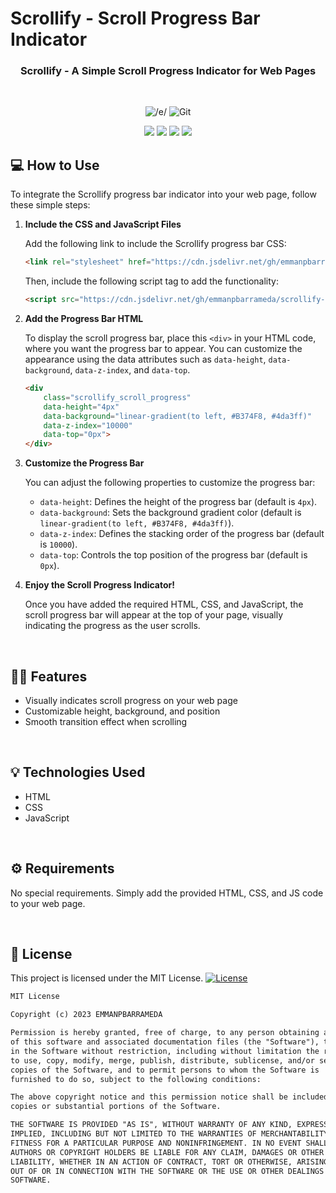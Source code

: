# Scrollify - Scroll Progress Bar Indicator

<h3 align='center'> Scrollify - A Simple Scroll Progress Indicator for Web Pages </h3>

<!-- personal badges -------------------------------------->
<br>
<p align="center">

  <!-- my name -->
  <img alt='/e/' src='https://img.shields.io/badge/MADE_BY - EMMAN_P_BARRAMEDA-100000?style=for-the-badge&logo=/e/&logoColor=1877F2&labelColor=FFFFFF&color=1877F2'/>
  
  <!-- open source -->
  <img alt='Git' src='https://img.shields.io/badge/OPEN_SOURCE-100000?style=for-the-badge&logo=Git&logoColor=FFF9F9&labelColor=FE7D37&color=FE7D37'/>
  
</p>

<!-- primary badges -------------------------------------->
<p align="center">
  
  <!-- language -->
  <img src='https://img.shields.io/badge/JavaScript-FFD700?style=for-the-badge&logo=javascript&logoColor=white' />  

  <!-- views -->
  <img src="https://hits.seeyoufarm.com/api/count/incr/badge.svg?url=https%3A%2F%2Fgithub.com%2Femmanpbarrameda%2Fscrollify-js&count_bg=%233D7CC8&title_bg=%23555555&icon=github.svg&icon_color=%23FFFFFF&title=visitors&edge_flat=true"/>
  
  <!-- follow -->
  <img src='https://img.shields.io/github/followers/emmanpbarrameda.svg?style=social&label=Follow&maxAge=2592000' />  
  
  <!-- license -->
  <img src='https://img.shields.io/github/license/emmanpbarrameda/scrollify-js.svg?style=flat-square' />    

</p>

<!-- ------ -->

## 💻 **How to Use**
To integrate the Scrollify progress bar indicator into your web page, follow these simple steps:

1. **Include the CSS and JavaScript Files**

    Add the following link to include the Scrollify progress bar CSS:

    ```html
    <link rel="stylesheet" href="https://cdn.jsdelivr.net/gh/emmanpbarrameda/scrollify-js@latest/scrollify-scrollprogress-indicator.css">
    ```

    Then, include the following script tag to add the functionality:

    ```html
    <script src="https://cdn.jsdelivr.net/gh/emmanpbarrameda/scrollify-js@latest/scrollify-scrollprogress-indicator.js"></script>
    ```

2. **Add the Progress Bar HTML**

    To display the scroll progress bar, place this `<div>` in your HTML code, where you want the progress bar to appear. You can customize the appearance using the data attributes such as `data-height`, `data-background`, `data-z-index`, and `data-top`.

    ```html
    <div 
        class="scrollify_scroll_progress" 
        data-height="4px"
        data-background="linear-gradient(to left, #B374F8, #4da3ff)" 
        data-z-index="10000" 
        data-top="0px">
    </div>
    ```

3. **Customize the Progress Bar**

    You can adjust the following properties to customize the progress bar:

    - `data-height`: Defines the height of the progress bar (default is `4px`).
    - `data-background`: Sets the background gradient color (default is `linear-gradient(to left, #B374F8, #4da3ff)`).
    - `data-z-index`: Defines the stacking order of the progress bar (default is `10000`).
    - `data-top`: Controls the top position of the progress bar (default is `0px`).

4. **Enjoy the Scroll Progress Indicator!**

    Once you have added the required HTML, CSS, and JavaScript, the scroll progress bar will appear at the top of your page, visually indicating the progress as the user scrolls.

<br>

## 👨‍💻 **Features**
- Visually indicates scroll progress on your web page
- Customizable height, background, and position
- Smooth transition effect when scrolling

<br>

## 💡 **Technologies Used**
- HTML
- CSS
- JavaScript

<br>

## ⚙️ **Requirements**
No special requirements. Simply add the provided HTML, CSS, and JS code to your web page.

<br>

## 📝 **License**
This project is licensed under the MIT License. [![License](https://img.shields.io/badge/License-MIT-yellow.svg)](https://github.com/emmanpbarrameda/scrollify-js/blob/main/LICENSE)

```txt
MIT License

Copyright (c) 2023 EMMANPBARRAMEDA

Permission is hereby granted, free of charge, to any person obtaining a copy
of this software and associated documentation files (the "Software"), to deal
in the Software without restriction, including without limitation the rights
to use, copy, modify, merge, publish, distribute, sublicense, and/or sell
copies of the Software, and to permit persons to whom the Software is
furnished to do so, subject to the following conditions:

The above copyright notice and this permission notice shall be included in all
copies or substantial portions of the Software.

THE SOFTWARE IS PROVIDED "AS IS", WITHOUT WARRANTY OF ANY KIND, EXPRESS OR
IMPLIED, INCLUDING BUT NOT LIMITED TO THE WARRANTIES OF MERCHANTABILITY,
FITNESS FOR A PARTICULAR PURPOSE AND NONINFRINGEMENT. IN NO EVENT SHALL THE
AUTHORS OR COPYRIGHT HOLDERS BE LIABLE FOR ANY CLAIM, DAMAGES OR OTHER
LIABILITY, WHETHER IN AN ACTION OF CONTRACT, TORT OR OTHERWISE, ARISING FROM,
OUT OF OR IN CONNECTION WITH THE SOFTWARE OR THE USE OR OTHER DEALINGS IN THE
SOFTWARE.
